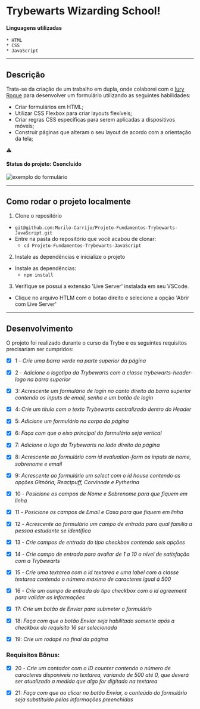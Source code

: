 # Trybewarts Wizarding School!

#### Linguagens utilizadas

    * HTML
    * CSS
    * JavaScript

---

## Descrição

Trata-se da criação de um trabalho em dupla, onde colaborei com o [Iury Roque](https://github.com/iuryroque) para desenvolver um formulário utilizando as seguintes habilidades: 

* Criar formulários em HTML;
* Utilizar CSS Flexbox para criar layouts flexíveis;
* Criar regras CSS específicas para serem aplicadas a dispositivos móveis;
* Construir páginas que alteram o seu layout de acordo com a orientação da tela;

⚠️
#### Status do projeto: Csoncluído

![exemplo do formulário](./pagina-principal.png)

---

## Como rodar o projeto localmente

1. Clone o repositório
  * `git@github.com:Murilo-Carrijo/Projeto-Fundamentos-Trybewarts-JavaScript.git`
  * Entre na pasta do repositório que você acabou de clonar:
    * `cd Projeto-Fundamentos-Trybewarts-JavaScript`

2. Instale as dependências e inicialize o projeto
  * Instale as dependências:
    * `npm install`

3. Verifique se possui a extensão 'Live Server' instalada em seu VSCode.
  * Clique no arquivo HTLM com o botao direito e selecione a opção 'Abrir com Live Server'

---

## Desenvolvimento

O projeto foi realizado durante o curso da Trybe e os seguintes requisitos precisariam ser cumpridos: 

  - [X]  1 - _Crie uma barra verde na parte superior da página_
  
  - [X]  2 - _Adicione o logotipo da Trybewarts com a classe trybewarts-header-logo na barra superior_
  
  - [X]  3: _Acrescente um formulário de login no canto direito da barra superior contendo os inputs de email, senha e um botão de login_
  
  - [X]  4: _Crie um título com o texto Trybewarts centralizado dentro do Header_
  
  - [X]  5: _Adicione um formulário no corpo da página_
  
  - [X]  6: _Faça com que o eixo principal do formulário seja vertical_
  
  - [X]  7: _Adicione a logo da Trybewarts no lado direito da página_
  
  - [X]  8: _Acrescente ao formulário com id evaluation-form os inputs de nome, sobrenome e email_
  
  - [X]  9: _Acrescente ao formulário um select com o id house contendo as opções Gitnória, Reactpuff, Corvinode e Pytherina_

  - [X]  10 - _Posicione os campos de Nome e Sobrenome para que fiquem em linha_

  - [X]  11 - _Posicione os campos de Email e Casa para que fiquem em linha_

  - [X]  12 - _Acrescente ao formulário um campo de entrada para qual família a pessoa estudante se identifica_

  - [X]  13 - _Crie campos de entrada do tipo checkbox contendo seis opções_

  - [X]  14 - _Crie campo de entrada para avaliar de 1 a 10 o nível de satisfação com a Trybewarts_

  - [X]  15 - _Crie uma textarea com o id textarea e uma label com a classe textarea contendo o número máximo de caracteres igual à 500_

  - [X]  16 - _Crie um campo de entrada do tipo checkbox com o id agreement para validar as informações_

  - [X]  17: _Crie um botão de Enviar para submeter o formulário_

  - [X]  18: _Faça com que o botão Enviar seja habilitado somente após a checkbox do requisito 16 ser selecionada_

  - [X]  19: _Crie um rodapé no final da página_

  ### Requisitos Bônus:

  - [X] 20 - _Crie um contador com o ID counter contendo o número de caracteres disponíveis no textarea, variando de 500 até 0, que deverá ser atualizado a medida que algo for digitado na textarea_
  
  - [X] 21: _Faça com que ao clicar no botão Enviar, o conteúdo do formulário seja substituído pelas informações preenchidas_
  